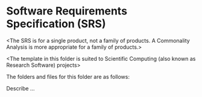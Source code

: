 # Software Requirements Specification (SRS)

<The SRS is for a single product, not a family of products. A Commonality Analysis is
more appropriate for a family of products.>

<The template in this folder is suited to Scientific Computing (also known as
Research Software) projects>

The folders and files for this folder are as follows:

Describe ...
